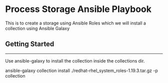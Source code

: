 # Process Storage Ansible Playbook

This is to create a storage using Ansible Roles which we will install a collection using Ansible Galaxy

## Getting Started

---

Use ansible-galaxy to install the collection inside the collections dir.

ansible-galaxy collection install ./redhat-rhel_system_roles-1.19.3.tar.gz -p collection
